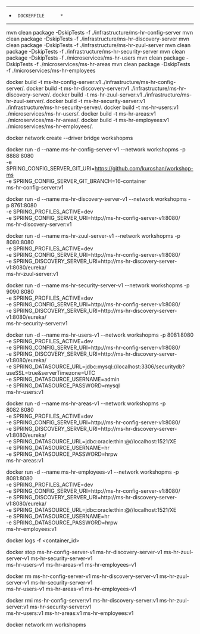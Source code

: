 ************************
*      DOCKERFILE      *
************************

mvn clean package -DskipTests -f ./infrastructure/ms-hr-config-server
mvn clean package -DskipTests -f ./infrastructure/ms-hr-discovery-server
mvn clean package -DskipTests -f ./infrastructure/ms-hr-zuul-server
mvn clean package -DskipTests -f ./infrastructure/ms-hr-security-server
mvn clean package -DskipTests -f ./microservices/ms-hr-users
mvn clean package -DskipTests -f ./microservices/ms-hr-areas
mvn clean package -DskipTests -f ./microservices/ms-hr-employees 

docker build -t ms-hr-config-server:v1 ./infrastructure/ms-hr-config-server/.
docker build -t ms-hr-discovery-server:v1 ./infrastructure/ms-hr-discovery-server/.
docker build -t ms-hr-zuul-server:v1 ./infrastructure/ms-hr-zuul-server/.
docker build -t ms-hr-security-server:v1 ./infrastructure/ms-hr-security-server/.
docker build -t ms-hr-users:v1 ./microservices/ms-hr-users/.
docker build -t ms-hr-areas:v1 ./microservices/ms-hr-areas/.
docker build -t ms-hr-employees:v1 ./microservices/ms-hr-employees/.

docker network create --driver bridge workshopms

docker run -d --name ms-hr-config-server-v1 --network workshopms -p 8888:8080 \
-e SPRING_CONFIG_SERVER_GIT_URI=https://github.com/kuroshan/workshop-ms \
-e SPRING_CONFIG_SERVER_GIT_BRANCH=16-container \
ms-hr-config-server:v1

docker run -d --name ms-hr-discovery-server-v1 --network workshopms -p 8761:8080 \
-e SPRING_PROFILES_ACTIVE=dev  \
-e SPRING_CONFIG_SERVER_URI=http://ms-hr-config-server-v1:8080/ \
ms-hr-discovery-server:v1

docker run -d --name ms-hr-zuul-server-v1 --network workshopms -p 8080:8080 \
-e SPRING_PROFILES_ACTIVE=dev \
-e SPRING_CONFIG_SERVER_URI=http://ms-hr-config-server-v1:8080/ \
-e SPRING_DISCOVERY_SERVER_URI=http://ms-hr-discovery-server-v1:8080/eureka/  \
ms-hr-zuul-server:v1

docker run -d --name ms-hr-security-server-v1 --network workshopms -p 9090:8080 \
-e SPRING_PROFILES_ACTIVE=dev \
-e SPRING_CONFIG_SERVER_URI=http://ms-hr-config-server-v1:8080/ \
-e SPRING_DISCOVERY_SERVER_URI=http://ms-hr-discovery-server-v1:8080/eureka/  \
ms-hr-security-server:v1

docker run -d --name ms-hr-users-v1 --network workshopms -p 8081:8080 \
-e SPRING_PROFILES_ACTIVE=dev \
-e SPRING_CONFIG_SERVER_URI=http://ms-hr-config-server-v1:8080/ \
-e SPRING_DISCOVERY_SERVER_URI=http://ms-hr-discovery-server-v1:8080/eureka/  \
-e SPRING_DATASOURCE_URL=jdbc:mysql://localhost:3306/securitydb?useSSL=true&serverTimezone=UTC \
-e SPRING_DATASOURCE_USERNAME=admin \
-e SPRING_DATASOURCE_PASSWORD=mysql \
ms-hr-users:v1

docker run -d --name ms-hr-areas-v1 --network workshopms -p 8082:8080 \
-e SPRING_PROFILES_ACTIVE=dev \
-e SPRING_CONFIG_SERVER_URI=http://ms-hr-config-server-v1:8080/ \
-e SPRING_DISCOVERY_SERVER_URI=http://ms-hr-discovery-server-v1:8080/eureka/  \
-e SPRING_DATASOURCE_URL=jdbc:oracle:thin:@//localhost:1521/XE \
-e SPRING_DATASOURCE_USERNAME=hr \
-e SPRING_DATASOURCE_PASSWORD=hrpw \
ms-hr-areas:v1

docker run -d --name ms-hr-employees-v1 --network workshopms -p 8081:8080 \
-e SPRING_PROFILES_ACTIVE=dev \
-e SPRING_CONFIG_SERVER_URI=http://ms-hr-config-server-v1:8080/ \
-e SPRING_DISCOVERY_SERVER_URI=http://ms-hr-discovery-server-v1:8080/eureka/  \
-e SPRING_DATASOURCE_URL=jdbc:oracle:thin:@//localhost:1521/XE \
-e SPRING_DATASOURCE_USERNAME=hr \
-e SPRING_DATASOURCE_PASSWORD=hrpw \
ms-hr-employees:v1

docker logs -f <container_id>

docker stop ms-hr-config-server-v1 ms-hr-discovery-server-v1 ms-hr-zuul-server-v1 ms-hr-security-server-v1 \
ms-hr-users-v1 ms-hr-areas-v1 ms-hr-employees-v1

docker rm ms-hr-config-server-v1 ms-hr-discovery-server-v1 ms-hr-zuul-server-v1 ms-hr-security-server-v1 \
ms-hr-users-v1 ms-hr-areas-v1 ms-hr-employees-v1

docker rmi ms-hr-config-server:v1 ms-hr-discovery-server:v1 ms-hr-zuul-server:v1 ms-hr-security-server:v1 \
ms-hr-users:v1 ms-hr-areas:v1 ms-hr-employees:v1

docker network rm workshopms
